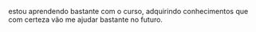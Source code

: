estou aprendendo bastante com o curso, adquirindo conhecimentos que com certeza vão me ajudar bastante no futuro.
